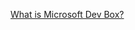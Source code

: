[What is Microsoft Dev Box?](https://learn.microsoft.com/en-us/azure/dev-box/overview-what-is-microsoft-dev-box)
